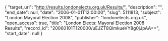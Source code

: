 {
  "target_url": "http://results.londonelects.org.uk/Results/", 
  "description": "", 
  "end_date": null, 
  "date": "2006-01-01T12:00:00", 
  "slug": 5111813, 
  "subject": "London Mayoral Election 2008", 
  "publisher": "londonelects.org.uk", 
  "open_access": true, 
  "title": "London Elects: Mayoral Election 2008 Results", 
  "record_id": "20060101T120000/uEJZT8QlmkueVY8g0jJpAA==", 
  "start_date": null
}

